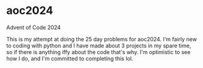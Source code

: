 # aoc2024
Advent of Code 2024

This is my attempt at doing the 25 day problems for aoc2024. I'm fairly new to coding with python and I have made about 3 projects in my spare time, so if there is anything iffy about the code that's why. I'm optimistic to see how I do, and I'm committed to completing this lol.
